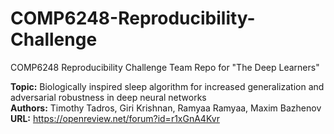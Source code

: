 # COMP6248-Reproducibility-Challenge
COMP6248 Reproducibility Challenge Team Repo for "The Deep Learners"

**Topic:** Biologically inspired sleep algorithm for increased generalization and adversarial robustness in deep neural networks  
**Authors:** Timothy Tadros, Giri Krishnan, Ramyaa Ramyaa, Maxim Bazhenov  
**URL:** https://openreview.net/forum?id=r1xGnA4Kvr
